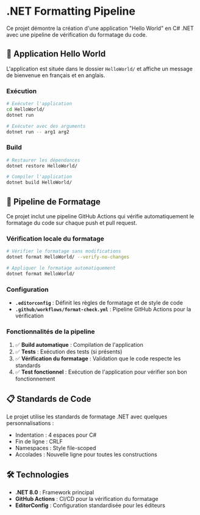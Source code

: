 # .NET Formatting Pipeline

Ce projet démontre la création d'une application "Hello World" en C# .NET avec une pipeline de vérification du formatage du code.

## 🚀 Application Hello World

L'application est située dans le dossier `HelloWorld/` et affiche un message de bienvenue en français et en anglais.

### Exécution

```bash
# Exécuter l'application
cd HelloWorld/
dotnet run

# Exécuter avec des arguments
dotnet run -- arg1 arg2
```

### Build

```bash
# Restaurer les dépendances
dotnet restore HelloWorld/

# Compiler l'application
dotnet build HelloWorld/
```

## 🔧 Pipeline de Formatage

Ce projet inclut une pipeline GitHub Actions qui vérifie automatiquement le formatage du code sur chaque push et pull request.

### Vérification locale du formatage

```bash
# Vérifier le formatage sans modifications
dotnet format HelloWorld/ --verify-no-changes

# Appliquer le formatage automatiquement
dotnet format HelloWorld/
```

### Configuration

- **`.editorconfig`** : Définit les règles de formatage et de style de code
- **`.github/workflows/format-check.yml`** : Pipeline GitHub Actions pour la vérification

### Fonctionnalités de la pipeline

1. ✅ **Build automatique** : Compilation de l'application
2. ✅ **Tests** : Exécution des tests (si présents)
3. ✅ **Vérification du formatage** : Validation que le code respecte les standards
4. ✅ **Test fonctionnel** : Exécution de l'application pour vérifier son bon fonctionnement

## 📋 Standards de Code

Le projet utilise les standards de formatage .NET avec quelques personnalisations :

- Indentation : 4 espaces pour C#
- Fin de ligne : CRLF
- Namespaces : Style file-scoped
- Accolades : Nouvelle ligne pour toutes les constructions

## 🛠️ Technologies

- **.NET 8.0** : Framework principal
- **GitHub Actions** : CI/CD pour la vérification du formatage
- **EditorConfig** : Configuration standardisée pour les éditeurs